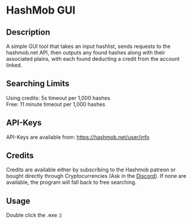 # HashMob GUI

## Description
A simple GUI tool that takes an input hashlist, sends requests to the hashmob.net API, then outputs any found hashes along with their associated plains, with each found deducting a credit from the account linked.

## Searching Limits
Using credits: 5s timeout per 1,000 hashes<br>
Free: 11 minute timeout per 1,000 hashes

## API-Keys
API-Keys are available from:
https://hashmob.net/user/info

## Credits 
Credits are available either by subscribing to the Hashmob patreon or bought directly through Cryptocurrencies (Ask in the [Discord](https://discord.gg/zWGsTgqWUn)). If none are available, the program will fall back to free searching.

## Usage
Double click the .exe :)
